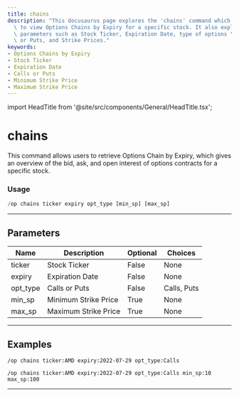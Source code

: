 ```yaml
---
title: chains
description: "This docusaurus page explores the 'chains' command which allows users\
  \ to view Options Chains by Expiry for a specific stock. It also explains several\
  \ parameters such as Stock Ticker, Expiration Date, type of options \u2013 Calls\
  \ or Puts, and Strike Prices."
keywords:
- Options Chains by Expiry
- Stock Ticker
- Expiration Date
- Calls or Puts
- Minimum Strike Price
- Maximum Strike Price
---
```


import HeadTitle from '@site/src/components/General/HeadTitle.tsx';

<HeadTitle title="chains - Options - Discord - Reference | OpenBB Bot Docs" />

# chains

This command allows users to retrieve Options Chain by Expiry, which gives an overview of the bid, ask, and open interest of options contracts for a specific stock.

### Usage

```python wordwrap
/op chains ticker expiry opt_type [min_sp] [max_sp]
```

---

## Parameters

| Name | Description | Optional | Choices |
| ---- | ----------- | -------- | ------- |
| ticker | Stock Ticker | False | None |
| expiry | Expiration Date | False | None |
| opt_type | Calls or Puts | False | Calls, Puts |
| min_sp | Minimum Strike Price | True | None |
| max_sp | Maximum Strike Price | True | None |


---

## Examples

```
/op chains ticker:AMD expiry:2022-07-29 opt_type:Calls
```

```
/op chains ticker:AMD expiry:2022-07-29 opt_type:Calls min_sp:10 max_sp:100
```

---
